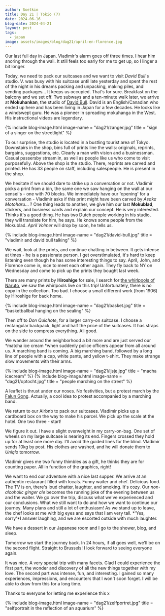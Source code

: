 ```yaml
---
author: Soetkin
title: Day 21 | Tokio (7)
date: 2024-06-16
blog-date: 2024-04-21
layout: post
tags:
  - japan
image: assets/images/blog/dag21/april-en-florence.jpg
---
```

Our last full day in Japan. Vladimir's alarm goes off three times. I hear him snoring through the wall. It still feels too early for me to get up, so I linger a bit longer.

Today, we need to pack our suitcases and we want to visit *David Bull*'s studio.
V. was busy with his suitcase until late yesterday and spent the rest of the night in his dreams packing and unpacking, making piles, and sending packages... It keeps us occupied. That's for sure.
Breakfast on the balcony and we set off. Two subways and a ten-minute walk later, we arrive at **Mokuhankan**, the studio of [David Bull](https://mokuhankan.com/). David is an English/Canadian who ended up here and has been living in Japan for a few decades. He looks like a windswept guru. He was a pioneer in spreading mokuhanga in the West. His instructional videos are legendary.

{% include blog-image.html image-name = "dag21/zanger.jpg" title = "sign of a singer on the streetlight" %}

To our surprise, the studio is located in a bustling tourist area of Tokyo. Downstairs in the shop, bins full of prints line the walls: originals, reprints, bargains, suggestions, etc. Clearly a man with vision and a businessman. Casual passersby stream in, as well as people like us who come to visit purposefully. Above the shop is the studio. There, reprints are carved and printed. He has 33 people on staff, including salespeople.
He is present in the shop.

We hesitate if we should dare to strike up a conversation or not. Vladimir picks a print from a bin, the same one we saw hanging on the wall at our sensei's - one with 70 blocks. We immediately have our 'opening' for a conversation - Vladimir asks if this print might have been carved by *Asaka Motoharu*... ? One thing leads to another, we give him our last **Mokublad**, stickers, and business cards and explain our concept. He is very interested. Thinks it's a good thing. He has two Dutch people working in his studio, they will translate for him, he says. He knows some people from the Mokublad. *April Volmer* will drop by soon, he tells us.

{% include blog-image.html image-name = "dag21/david-bull.jpg" title = "vladimir and david bull talking" %}

We wait, look at the prints, and continue chatting in between. It gets intense at times - he is a passionate person. I get overstimulated, it's hard to keep listening even though he has some interesting things to say.
April, John, and Florence come in, nice to meet each other again. They fly back to NY on Wednesday and come to pick up the prints they bought last week.

There are many prints by **Hiroshige** for sale, I search for [the whirlpools of Naruto](https://www.metmuseum.org/art/collection/search/53783), we saw the whirlpools live on this trip! Unfortunately, there is no copy in the collection. Too bad. I choose a small different work (from 1906) by Hiroshige for back home.

{% include blog-image.html image-name = "dag21/basket.jpg" title = "basketballbal hanging on the sealing" %}

Then off to *Don Quichote*, for a larger carry-on suitcase. I choose a rectangular backpack, light and half the price of the suitcases. It has straps on the side to compress everything. All good.

We wander around the neighborhood a bit more and are just served our *matcha ice cream *when suddenly police officers appear from all around us. A marching band is coming. A big marching band, followed by a long line of people with a cap, white pants, and yellow t-shirt. They make strange slow movements with their arms.

{% include blog-image.html image-name = "dag21/ijsje.jpg" title = "macha icecream" %}
{% include blog-image.html image-name = "dag21/optocht.jpg" title = "people marching on the street" %}

A leaflet is thrust under our noses. No festivities, but a protest march by the [Falun Gong](https://nl.m.wikipedia.org/wiki/Falun_Gong). Actually, a cool idea to protest accompanied by a marching band.

We return to our Airbnb to pack our suitcases. Vladimir picks up a cardboard box on the way to make his parcel. We pick up the scale at the hotel. One two three - start!

We figure it out. I have a slight overweight in my carry-on-bag. One set of wheels on my large suitcase is nearing its end. Fingers crossed they hold up for at least one more day. I'll avoid the guided lines for the blind. 
Vladimir sends 10kg by post. His clothes are washed, and he will donate them to *Uniqlo* tomorrow.

Vladimir gives me two funny thimbles as a gift, he thinks they are for counting paper. All in function of the graphics, right!

We want to end our adventure with a nice last supper. 
We arrive at an authentic restaurant filled with locals. Funny waiter and chef. Delicious food. The TV is on, there's loud chatter, laughter, and smoking. It's cozy. Our *non-alcoholic ginger ale* becomes the running joke of the evening between us and the waiter. 
We go over the trip, discuss what we've experienced and our conclusions. What we still want to do and how we want to continue our journey. Many plans and still a lot of enthusiasm!
As we stand up to leave, the chef looks at me with big eyes and says that I am very tall. *'Yes, sorry'*I answer laughing, and we are escorted outside with much laughter.

We have a dessert in our Japanese room and I go to the shower, blog, and sleep.

Tomorrow we start the journey back. In 24 hours, if all goes well, we'll be on the second flight. Straight to Brussels!
I look forward to seeing everyone again.

It was nice. A very special trip with many facets. 
Glad I could experience the first part, the wonder and discovery of all the new things together with my love. The second part was intense, fun, and interesting. I gained so many experiences, impressions, and encounters that I won't soon forget. 
I will be able to draw from this for a long time.

Thanks to everyone for letting me experience this x

{% include blog-image.html image-name = "dag21/zelfportret.jpg" title = "selfportrait in the reflection of an aquarium" %}


